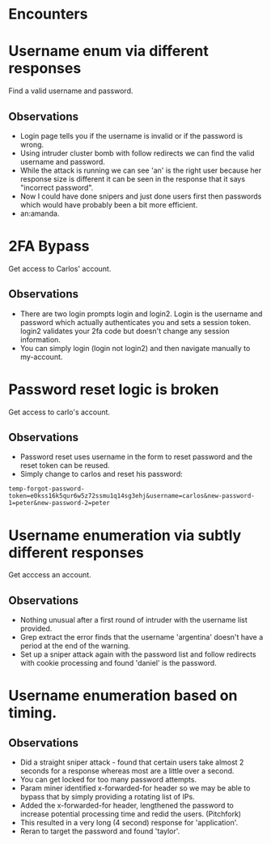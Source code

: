 # Encounters

# Username enum via different responses
Find a valid username and password. 
## Observations
- Login page tells you if the username is invalid or if the password is wrong. 
- Using intruder cluster bomb with follow redirects we can find the valid username and password. 
- While the attack is running we can see 'an' is the right user because her response size is different it can be seen in the response that it says "incorrect password". 
- Now I could have done snipers and just done users first then passwords which would have probably been a bit more efficient. 
- an:amanda. 

# 2FA Bypass
Get access to Carlos' account.
## Observations
- There are two login prompts login and login2. Login is the username and password which actually authenticates you and sets a session token. login2 validates your 2fa code but doesn't change any session information. 
- You can simply login (login not login2) and then navigate manually to my-account. 

# Password reset logic is broken
Get access to carlo's account.
## Observations
- Password reset uses username in the form to reset password and the reset token can be reused. 
- Simply change to carlos and reset his password:
```
temp-forgot-password-token=e0kss16k5qur6w5z72ssmu1q14sg3ehj&username=carlos&new-password-1=peter&new-password-2=peter
```

# Username enumeration via subtly different responses
Get acccess an account. 
## Observations
- Nothing unusual after a first round of intruder with the username list provided. 
- Grep extract the error finds that the username 'argentina' doesn't have a period at the end of the warning. 
- Set up a sniper attack again with the password list and follow redirects with cookie processing and found 'daniel' is the password. 

# Username enumeration based on timing. 
## Observations
- Did a straight sniper attack - found that certain users take almost 2 seconds for a response whereas most are a little over a second. 
- You can get locked for too many password attempts. 
- Param miner identified x-forwarded-for header so we may be able to bypass that by simply providing a rotating list of IPs. 
- Added the x-forwarded-for header, lengthened the password to increase potential processing time and redid the users. (Pitchfork)
- This resulted in a very long (4 second) response for 'application'.
- Reran to target the password and found 'taylor'. 

